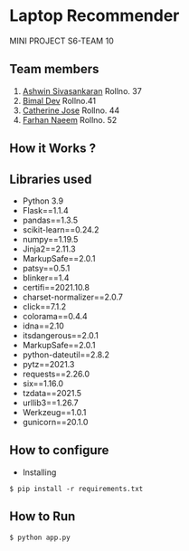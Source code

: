 # Laptop Recommender
MINI PROJECT S6-TEAM 10

## Team members
1. [Ashwin Sivasankaran](https://github.com/ashwinsk24) Rollno. 37
2. [Bimal Dev](https://github.com/Bimal41) Rollno.41
3. [Catherine Jose](https://github.com/cath0806) Rollno. 44
4. [Farhan Naeem](https://github.com/arunekopsd) Rollno. 52

## How it Works ?

## Libraries used
- Python 3.9
- Flask==1.1.4
- pandas==1.3.5
- scikit-learn==0.24.2
- numpy==1.19.5
- Jinja2==2.11.3
- MarkupSafe==2.0.1
- patsy==0.5.1
- blinker==1.4
- certifi==2021.10.8
- charset-normalizer==2.0.7
- click==7.1.2
- colorama==0.4.4
- idna==2.10
- itsdangerous==2.0.1
- MarkupSafe==2.0.1
- python-dateutil==2.8.2
- pytz==2021.3
- requests==2.26.0
- six==1.16.0
- tzdata==2021.5
- urllib3==1.26.7
- Werkzeug==1.0.1
- gunicorn==20.1.0

## How to configure
- Installing
```
$ pip install -r requirements.txt
```

## How to Run
```
$ python app.py
```

